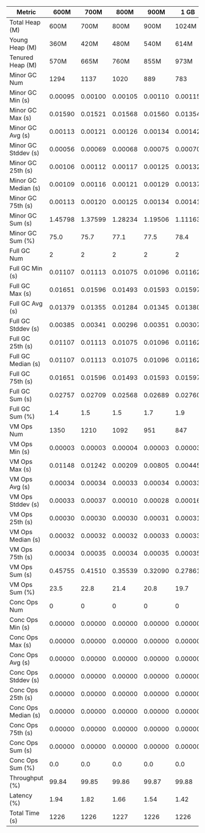 | Metric | 600M | 700M | 800M | 900M | 1 GB | 2 GB | 4 GB | 8 GB |
|------|----|----|----|----|----|----|----|----|
| Total Heap (M) | 600M | 700M | 800M | 900M | 1024M | 2048M | 4096M | 8192M |
| Young Heap (M) | 360M | 420M | 480M | 540M | 614M | 1228M | 2456M | 4912M |
| Tenured Heap (M) | 570M | 665M | 760M | 855M | 973M | 1946M | 3892M | 7784M |
| Minor GC Num | 1294 | 1137 | 1020 | 889 | 783 | 387 | 197 | 94 |
| Minor GC Min (s) | 0.00095 | 0.00100 | 0.00105 | 0.00110 | 0.00115 | 0.00177 | 0.00167 | 0.00170 |
| Minor GC Max (s) | 0.01590 | 0.01521 | 0.01568 | 0.01560 | 0.01354 | 0.01601 | 0.01592 | 0.00771 |
| Minor GC Avg (s) | 0.00113 | 0.00121 | 0.00126 | 0.00134 | 0.00142 | 0.00210 | 0.00265 | 0.00346 |
| Minor GC Stddev (s) | 0.00056 | 0.00069 | 0.00068 | 0.00075 | 0.00070 | 0.00073 | 0.00100 | 0.00058 |
| Minor GC 25th (s) | 0.00106 | 0.00112 | 0.00117 | 0.00125 | 0.00132 | 0.00197 | 0.00239 | 0.00320 |
| Minor GC Median (s) | 0.00109 | 0.00116 | 0.00121 | 0.00129 | 0.00137 | 0.00204 | 0.00254 | 0.00342 |
| Minor GC 75th (s) | 0.00113 | 0.00120 | 0.00125 | 0.00134 | 0.00141 | 0.00212 | 0.00272 | 0.00366 |
| Minor GC Sum (s) | 1.45798 | 1.37599 | 1.28234 | 1.19506 | 1.11163 | 0.81315 | 0.52112 | 0.32547 |
| Minor GC Sum (%) | 75.0 | 75.7 | 77.1 | 77.5 | 78.4 | 80.4 | 77.2 | 69.4 |
| Full GC Num | 2 | 2 | 2 | 2 | 2 | 2 | 2 | 2 |
| Full GC Min (s) | 0.01107 | 0.01113 | 0.01075 | 0.01096 | 0.01162 | 0.01540 | 0.02077 | 0.03251 |
| Full GC Max (s) | 0.01651 | 0.01596 | 0.01493 | 0.01593 | 0.01597 | 0.02150 | 0.03271 | 0.06293 |
| Full GC Avg (s) | 0.01379 | 0.01355 | 0.01284 | 0.01345 | 0.01380 | 0.01845 | 0.02674 | 0.04772 |
| Full GC Stddev (s) | 0.00385 | 0.00341 | 0.00296 | 0.00351 | 0.00307 | 0.00432 | 0.00844 | 0.02151 |
| Full GC 25th (s) | 0.01107 | 0.01113 | 0.01075 | 0.01096 | 0.01162 | 0.01540 | 0.02077 | 0.03251 |
| Full GC Median (s) | 0.01107 | 0.01113 | 0.01075 | 0.01096 | 0.01162 | 0.01540 | 0.02077 | 0.03251 |
| Full GC 75th (s) | 0.01651 | 0.01596 | 0.01493 | 0.01593 | 0.01597 | 0.02150 | 0.03271 | 0.06293 |
| Full GC Sum (s) | 0.02757 | 0.02709 | 0.02568 | 0.02689 | 0.02760 | 0.03690 | 0.05348 | 0.09545 |
| Full GC Sum (%) | 1.4 | 1.5 | 1.5 | 1.7 | 1.9 | 3.6 | 7.9 | 20.4 |
| VM Ops Num | 1350 | 1210 | 1092 | 951 | 847 | 456 | 267 | 151 |
| VM Ops Min (s) | 0.00003 | 0.00003 | 0.00004 | 0.00003 | 0.00003 | 0.00004 | 0.00004 | 0.00005 |
| VM Ops Max (s) | 0.01148 | 0.01242 | 0.00209 | 0.00805 | 0.00445 | 0.00650 | 0.01649 | 0.00057 |
| VM Ops Avg (s) | 0.00034 | 0.00034 | 0.00033 | 0.00034 | 0.00033 | 0.00035 | 0.00038 | 0.00032 |
| VM Ops Stddev (s) | 0.00033 | 0.00037 | 0.00010 | 0.00028 | 0.00016 | 0.00041 | 0.00100 | 0.00011 |
| VM Ops 25th (s) | 0.00030 | 0.00030 | 0.00030 | 0.00031 | 0.00031 | 0.00032 | 0.00030 | 0.00025 |
| VM Ops Median (s) | 0.00032 | 0.00032 | 0.00032 | 0.00033 | 0.00033 | 0.00034 | 0.00034 | 0.00035 |
| VM Ops 75th (s) | 0.00034 | 0.00035 | 0.00034 | 0.00035 | 0.00035 | 0.00037 | 0.00038 | 0.00038 |
| VM Ops Sum (s) | 0.45755 | 0.41510 | 0.35539 | 0.32090 | 0.27861 | 0.16147 | 0.10028 | 0.04773 |
| VM Ops Sum (%) | 23.5 | 22.8 | 21.4 | 20.8 | 19.7 | 16.0 | 14.9 | 10.2 |
| Conc Ops Num | 0 | 0 | 0 | 0 | 0 | 0 | 0 | 0 |
| Conc Ops Min (s) | 0.00000 | 0.00000 | 0.00000 | 0.00000 | 0.00000 | 0.00000 | 0.00000 | 0.00000 |
| Conc Ops Max (s) | 0.00000 | 0.00000 | 0.00000 | 0.00000 | 0.00000 | 0.00000 | 0.00000 | 0.00000 |
| Conc Ops Avg (s) | 0.00000 | 0.00000 | 0.00000 | 0.00000 | 0.00000 | 0.00000 | 0.00000 | 0.00000 |
| Conc Ops Stddev (s) | 0.00000 | 0.00000 | 0.00000 | 0.00000 | 0.00000 | 0.00000 | 0.00000 | 0.00000 |
| Conc Ops 25th (s) | 0.00000 | 0.00000 | 0.00000 | 0.00000 | 0.00000 | 0.00000 | 0.00000 | 0.00000 |
| Conc Ops Median (s) | 0.00000 | 0.00000 | 0.00000 | 0.00000 | 0.00000 | 0.00000 | 0.00000 | 0.00000 |
| Conc Ops 75th (s) | 0.00000 | 0.00000 | 0.00000 | 0.00000 | 0.00000 | 0.00000 | 0.00000 | 0.00000 |
| Conc Ops Sum (s) | 0.00000 | 0.00000 | 0.00000 | 0.00000 | 0.00000 | 0.00000 | 0.00000 | 0.00000 |
| Conc Ops Sum (%) | 0.0 | 0.0 | 0.0 | 0.0 | 0.0 | 0.0 | 0.0 | 0.0 |
| Throughput (%) | 99.84 | 99.85 | 99.86 | 99.87 | 99.88 | 99.92 | 99.94 | 99.96 |
| Latency (%) | 1.94 | 1.82 | 1.66 | 1.54 | 1.42 | 1.01 | 0.67 | 0.47 |
| Total Time (s) | 1226 | 1226 | 1227 | 1226 | 1226 | 1226 | 1226 | 1225 |
